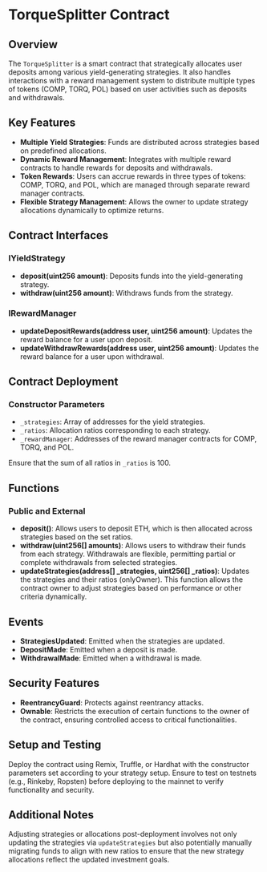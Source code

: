 # TorqueSplitter Contract

## Overview

The `TorqueSplitter` is a smart contract that strategically allocates user deposits among various yield-generating strategies. It also handles interactions with a reward management system to distribute multiple types of tokens (COMP, TORQ, POL) based on user activities such as deposits and withdrawals.

## Key Features

- **Multiple Yield Strategies**: Funds are distributed across strategies based on predefined allocations.
- **Dynamic Reward Management**: Integrates with multiple reward contracts to handle rewards for deposits and withdrawals.
- **Token Rewards**: Users can accrue rewards in three types of tokens: COMP, TORQ, and POL, which are managed through separate reward manager contracts.
- **Flexible Strategy Management**: Allows the owner to update strategy allocations dynamically to optimize returns.

## Contract Interfaces

### IYieldStrategy

- **deposit(uint256 amount)**: Deposits funds into the yield-generating strategy.
- **withdraw(uint256 amount)**: Withdraws funds from the strategy.

### IRewardManager

- **updateDepositRewards(address user, uint256 amount)**: Updates the reward balance for a user upon deposit.
- **updateWithdrawRewards(address user, uint256 amount)**: Updates the reward balance for a user upon withdrawal.

## Contract Deployment

### Constructor Parameters

- `_strategies`: Array of addresses for the yield strategies.
- `_ratios`: Allocation ratios corresponding to each strategy.
- `_rewardManager`: Addresses of the reward manager contracts for COMP, TORQ, and POL.

Ensure that the sum of all ratios in `_ratios` is 100.

## Functions

### Public and External

- **deposit()**: Allows users to deposit ETH, which is then allocated across strategies based on the set ratios.
- **withdraw(uint256[] amounts)**: Allows users to withdraw their funds from each strategy. Withdrawals are flexible, permitting partial or complete withdrawals from selected strategies.
- **updateStrategies(address[] _strategies, uint256[] _ratios)**: Updates the strategies and their ratios (onlyOwner). This function allows the contract owner to adjust strategies based on performance or other criteria dynamically.

## Events

- **StrategiesUpdated**: Emitted when the strategies are updated.
- **DepositMade**: Emitted when a deposit is made.
- **WithdrawalMade**: Emitted when a withdrawal is made.

## Security Features

- **ReentrancyGuard**: Protects against reentrancy attacks.
- **Ownable**: Restricts the execution of certain functions to the owner of the contract, ensuring controlled access to critical functionalities.

## Setup and Testing

Deploy the contract using Remix, Truffle, or Hardhat with the constructor parameters set according to your strategy setup. Ensure to test on testnets (e.g., Rinkeby, Ropsten) before deploying to the mainnet to verify functionality and security.

## Additional Notes

Adjusting strategies or allocations post-deployment involves not only updating the strategies via `updateStrategies` but also potentially manually migrating funds to align with new ratios to ensure that the new strategy allocations reflect the updated investment goals.
